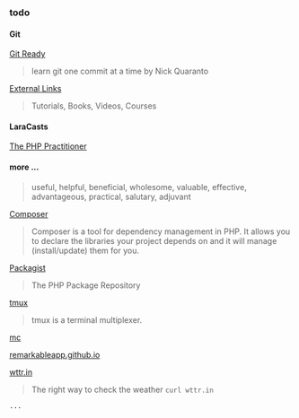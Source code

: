 ### todo

#### Git

[Git Ready](http://gitready.com/)
> learn git one commit at a time
> by Nick Quaranto

[External Links](https://book.git-scm.com/doc/ext)
> Tutorials, Books, Videos, Courses

#### LaraCasts

[The PHP Practitioner](https://laracasts.com/series/php-for-beginners)


#### more ...
> useful, helpful, beneficial, wholesome, valuable, effective, advantageous, practical, salutary, adjuvant

[Composer](https://getcomposer.org/)
> Composer is a tool for dependency management in PHP.
> It allows you to declare the libraries your project depends on and it will manage (install/update) them for you.

[Packagist](https://packagist.org/)
> The PHP Package Repository

[tmux](https://github.com/tmux/tmux/wiki)
>tmux is a terminal multiplexer.

[mc](https://midnight-commander.org/)


[remarkableapp.github.io](https://remarkableapp.github.io/)


[wttr.in](https://github.com/chubin/wttr.in)
> The right way to check the weather 
> `curl wttr.in`


`...`
